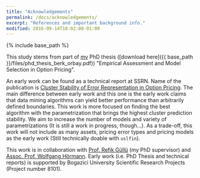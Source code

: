 ```yaml
---
title: "Acknowledgements"
permalink: /docs/acknowledgements/
excerpt: "References and important background info."
modified: 2016-09-14T18:02:00-01:00
---
```


{% include base_path %}

This study stems from part of [my](http://www.linkedin.com/in/berkorbay) PhD thesis ([download here]({{ base_path }}/files/phd_thesis_berk_orbay.pdf)) "Empirical Assessment and Model Selection in Option Pricing".

An early work can be found as a technical report at SSRN. Name of the publication is [Cluster Stability of Error Representation in Option Pricing](http://ssrn.com/abstract=2813246). The main difference between early work and this one is the early work claims that data mining algorithms can yield better performance than arbitrarily defined boundaries. This work is more focused on finding the best algorithm with the parametrization that brings the highest cluster prediction stability. We aim to increase the number of models and variety of parametrizations (It is still a work in progress, though...). As a trade-off, this work will not include as many assets, pricing error types and pricing models as the early work (Still technically doable with `uslfin`).

This work is in collaboration with [Prof. Refik Güllü](http://www.ie.boun.edu.tr/?q=faculty/refik-g%C3%BCll%C3%BC-0) (my PhD supervisor) and [Assoc. Prof. Wolfgang Hörmann](http://www.ie.boun.edu.tr/?q=faculty/wolfgang-h%C3%B6rmann). Early work (i.e. PhD Thesis and technical reports) is supported by Bogazici University Scientific Research Projects (Project number 8101).
